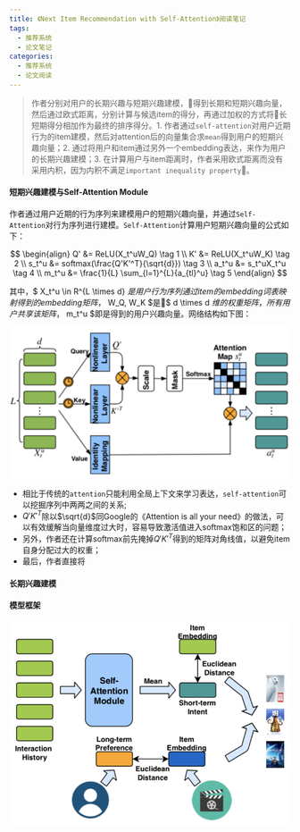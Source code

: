 ```yaml
---
title: 《Next Item Recommendation with Self-Attention》阅读笔记
tags:
  - 推荐系统
  - 论文笔记
categories:
  - 推荐系统
  - 论文阅读
---
```


> 作者分别对用户的长期兴趣与短期兴趣建模，得到长期和短期兴趣向量，然后通过欧式距离，分别计算与候选item的得分，再通过加权的方式将长短期得分相加作为最终的排序得分。1. 作者通过`self-attention`对用户近期行为的item建模，然后对attention后的向量集合求`mean`得到用户的短期兴趣向量；2. 通过将用户和item通过另外一个embedding表达，来作为用户的长期兴趣建模；3. 在计算用户与item距离时，作者采用欧式距离而没有采用内积，因为内积不满足`important inequality property`。


#### 短期兴趣建模与Self-Attention Module

作者通过用户近期的行为序列来建模用户的短期兴趣向量，并通过`Self-Attention`对行为序列进行建模。`Self-Attention`计算用户短期兴趣向量的公式如下：

$$
\begin{align}
Q' &= ReLU(X_t^uW_Q) \tag 1 \\
K' &= ReLU(X_t^uW_K) \tag 2 \\
s_t^u &= softmax(\frac{Q'K'^T}{\sqrt{d}}) \tag 3 \\
a_t^u &= s_t^uX_t^u \tag 4 \\
m_t^u &= \frac{1}{L} \sum_{l=1}^{L}{a_{tl}^u} \tag 5
\end{align}
$$

其中，$ X_t^u \in R^{L \times d} $是用户行为序列通过item的embedding词表映射得到的embedding矩阵，$ W_Q, W_K $是$ d \times d $维的权重矩阵，所有用户共享该矩阵，$ m_t^u $即是得到的用户兴趣向量。网络结构如下图：

![](assets/markdown-img-paste-20190104082656696.png)

* 相比于传统的`attention`只能利用全局上下文来学习表达，`self-attention`可以挖掘序列中两两之间的关系;
* $Q'K'^T$除以$\sqrt{d}$同Google的《Attention is all your need》的做法，可以有效缓解当向量维度过大时，容易导致激活值进入softmax饱和区的问题；
* 另外，作者还在计算softmax前先掩掉$Q'K'^T$得到的矩阵对角线值，以避免item自身分配过大的权重；
* 最后，作者直接将

#### 长期兴趣建模

#### 模型框架
![](assets/markdown-img-paste-20190104100908572.png)
